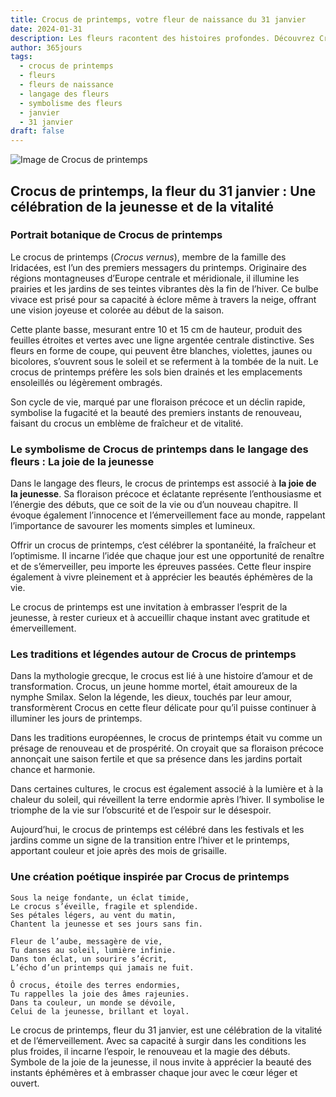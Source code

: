 ```yaml
---
title: Crocus de printemps, votre fleur de naissance du 31 janvier
date: 2024-01-31
description: Les fleurs racontent des histoires profondes. Découvrez Crocus de printemps, votre fleur de naissance du 31 janvier, ses symboles et récits fascinants. Plongez dans sa signification et son langage unique dans l'art floral.
author: 365jours
tags:
  - crocus de printemps
  - fleurs
  - fleurs de naissance
  - langage des fleurs
  - symbolisme des fleurs
  - janvier
  - 31 janvier
draft: false
---
```



![Image de Crocus de printemps](https://cdn.pixabay.com/photo/2020/03/30/15/21/crocus-4984558_640.jpg#center)


## Crocus de printemps, la fleur du 31 janvier : Une célébration de la jeunesse et de la vitalité

### Portrait botanique de Crocus de printemps

Le crocus de printemps (_Crocus vernus_), membre de la famille des Iridacées, est l’un des premiers messagers du printemps. Originaire des régions montagneuses d’Europe centrale et méridionale, il illumine les prairies et les jardins de ses teintes vibrantes dès la fin de l’hiver. Ce bulbe vivace est prisé pour sa capacité à éclore même à travers la neige, offrant une vision joyeuse et colorée au début de la saison.

Cette plante basse, mesurant entre 10 et 15 cm de hauteur, produit des feuilles étroites et vertes avec une ligne argentée centrale distinctive. Ses fleurs en forme de coupe, qui peuvent être blanches, violettes, jaunes ou bicolores, s’ouvrent sous le soleil et se referment à la tombée de la nuit. Le crocus de printemps préfère les sols bien drainés et les emplacements ensoleillés ou légèrement ombragés.

Son cycle de vie, marqué par une floraison précoce et un déclin rapide, symbolise la fugacité et la beauté des premiers instants de renouveau, faisant du crocus un emblème de fraîcheur et de vitalité.

### Le symbolisme de Crocus de printemps dans le langage des fleurs : La joie de la jeunesse

Dans le langage des fleurs, le crocus de printemps est associé à **la joie de la jeunesse**. Sa floraison précoce et éclatante représente l’enthousiasme et l’énergie des débuts, que ce soit de la vie ou d’un nouveau chapitre. Il évoque également l’innocence et l’émerveillement face au monde, rappelant l’importance de savourer les moments simples et lumineux.

Offrir un crocus de printemps, c’est célébrer la spontanéité, la fraîcheur et l’optimisme. Il incarne l’idée que chaque jour est une opportunité de renaître et de s’émerveiller, peu importe les épreuves passées. Cette fleur inspire également à vivre pleinement et à apprécier les beautés éphémères de la vie.

Le crocus de printemps est une invitation à embrasser l’esprit de la jeunesse, à rester curieux et à accueillir chaque instant avec gratitude et émerveillement.

### Les traditions et légendes autour de Crocus de printemps

Dans la mythologie grecque, le crocus est lié à une histoire d’amour et de transformation. Crocus, un jeune homme mortel, était amoureux de la nymphe Smilax. Selon la légende, les dieux, touchés par leur amour, transformèrent Crocus en cette fleur délicate pour qu’il puisse continuer à illuminer les jours de printemps.

Dans les traditions européennes, le crocus de printemps était vu comme un présage de renouveau et de prospérité. On croyait que sa floraison précoce annonçait une saison fertile et que sa présence dans les jardins portait chance et harmonie.

Dans certaines cultures, le crocus est également associé à la lumière et à la chaleur du soleil, qui réveillent la terre endormie après l’hiver. Il symbolise le triomphe de la vie sur l’obscurité et de l’espoir sur le désespoir.

Aujourd’hui, le crocus de printemps est célébré dans les festivals et les jardins comme un signe de la transition entre l’hiver et le printemps, apportant couleur et joie après des mois de grisaille.

### Une création poétique inspirée par Crocus de printemps

```
Sous la neige fondante, un éclat timide,  
Le crocus s’éveille, fragile et splendide.  
Ses pétales légers, au vent du matin,  
Chantent la jeunesse et ses jours sans fin.  

Fleur de l’aube, messagère de vie,  
Tu danses au soleil, lumière infinie.  
Dans ton éclat, un sourire s’écrit,  
L’écho d’un printemps qui jamais ne fuit.  

Ô crocus, étoile des terres endormies,  
Tu rappelles la joie des âmes rajeunies.  
Dans ta couleur, un monde se dévoile,  
Celui de la jeunesse, brillant et loyal.  
```

Le crocus de printemps, fleur du 31 janvier, est une célébration de la vitalité et de l’émerveillement. Avec sa capacité à surgir dans les conditions les plus froides, il incarne l’espoir, le renouveau et la magie des débuts. Symbole de la joie de la jeunesse, il nous invite à apprécier la beauté des instants éphémères et à embrasser chaque jour avec le cœur léger et ouvert.
